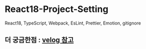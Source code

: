 # React18-Project-Setting
React18, TypeScript, Webpack, EsLint, Prettier, Emotion, gitignore

## 더 궁금한점 : [velog 참고](https://velog.io/@leehyunho2001/CRA-%EB%AA%85%EB%A0%B9%EC%96%B4-%EC%97%86%EC%9D%B4-React18-TypeScript-Webpack)

